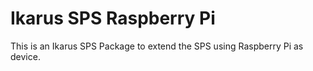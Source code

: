 # Ikarus SPS Raspberry Pi
This is an Ikarus SPS Package to extend the SPS using Raspberry Pi as device.
